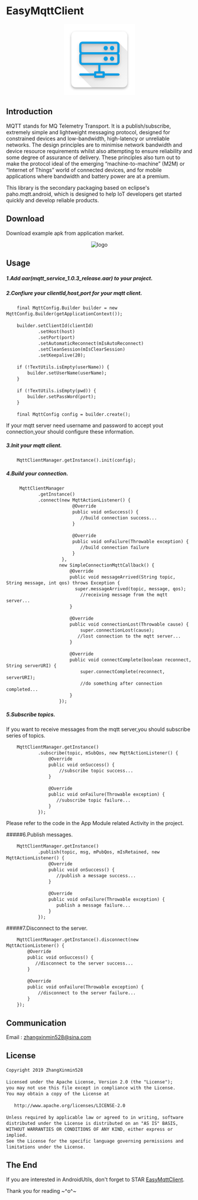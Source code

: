 # EasyMqttClient

<p align="center">
  <img alt="logo" src="https://github.com/ZhangXinmin528/EasyMqttClient/blob/master/app/src/main/assets/ic_launcher.png"/>
</p>

Introduction
---
MQTT stands for MQ Telemetry Transport. It is a publish/subscribe, extremely simple and lightweight messaging protocol, designed for constrained devices and low-bandwidth, high-latency or unreliable networks. The design principles are to minimise network bandwidth and device resource requirements whilst also attempting to ensure reliability and some degree of assurance of delivery. These principles also turn out to make the protocol ideal of the emerging “machine-to-machine” (M2M) or “Internet of Things” world of connected devices, and for mobile applications where bandwidth and battery power are at a premium.

This library is the secondary packaging based on eclipse's paho.mqtt.android, which is designed to help IoT developers get started quickly and develop reliable products.

Download
---
Download example apk from application market.
<p align="center">
  <img alt="logo" src="https://www.coolapk.com/qr/image?data=base64:aHR0cHM6Ly93d3cuY29vbGFway5jb20vYXBrL2NvbS56eG0uZWFzeW1xdHRjbGllbnQ_ZnJvbT1xcg~~&h=d42ee57c"/>
</p>

Usage
---

##### 1.Add aar(mqtt_service_1.0.3_release.aar) to your project.

##### 2.Confiure your clientId,host,port for your mqtt client.

		final MqttConfig.Builder builder = new MqttConfig.Builder(getApplicationContext());

        builder.setClientId(clientId)
                .setHost(host)
                .setPort(port)
                .setAutomaticReconnect(mIsAutoReconnect)
                .setCleanSession(mIsClearSession)
                .setKeepalive(20);

        if (!TextUtils.isEmpty(userName)) {
            builder.setUserName(userName);
        }

        if (!TextUtils.isEmpty(pwd)) {
            builder.setPassWord(port);
        }

        final MqttConfig config = builder.create();

If your mqtt server need username and password to accept yout connection,your should configure these information.

##### 3.Init your mqtt client.

		MqttClientManager.getInstance().init(config);

##### 4.Build your connection.

		 MqttClientManager
                .getInstance()
                .connect(new MqttActionListener() {
                             @Override
                             public void onSuccess() {
                                //build connection success...
                             }

                             @Override
                             public void onFailure(Throwable exception) {
                                //build connection failure
                             }
                         },
                        new SimpleConnectionMqttCallback() {
                            @Override
                            public void messageArrived(String topic, String message, int qos) throws Exception {
                              super.messageArrived(topic, message, qos);
								//receiving message from the mqtt server...
                            }

                            @Override
                            public void connectionLost(Throwable cause) {
                                super.connectionLost(cause);
                               //lost connection to the mqtt server...
                            }

                            @Override
                            public void connectComplete(boolean reconnect, String serverURI) {
                                super.connectComplete(reconnect, serverURI);
                                //do something after connection completed...
                            }
                        });

##### 5.Subscribe topics.
If you want to receive messages from the mqtt server,you should subscribe series of topics.

		MqttClientManager.getInstance()
                .subscribe(topic, mSubQos, new MqttActionListener() {
                    @Override
                    public void onSuccess() {
                        //subscribe topic success...
                    }

                    @Override
                    public void onFailure(Throwable exception) {
                       //subscribe topic failure...
                    }
                });
Please refer to the code in the App Module related Activity in the project.

#####6.Publish messages.

		MqttClientManager.getInstance()
                .publish(topic, msg, mPubQos, mIsRetained, new MqttActionListener() {
                    @Override
                    public void onSuccess() {
                       //publish a message success...
                    }

                    @Override
                    public void onFailure(Throwable exception) {
                       publish a message failure...
                    }
                });

#####7.Disconnect to the server.

		MqttClientManager.getInstance().disconnect(new MqttActionListener() {
            @Override
            public void onSuccess() {
               //disconnect to the server success...
            }

            @Override
            public void onFailure(Throwable exception) {
                //disconnect to the server failure...
            }
        });

Communication
---
Email : zhangxinmin528@sina.com

License
---

    Copyright 2019 ZhangXinmin528

    Licensed under the Apache License, Version 2.0 (the "License");
    you may not use this file except in compliance with the License.
    You may obtain a copy of the License at

       http://www.apache.org/licenses/LICENSE-2.0

    Unless required by applicable law or agreed to in writing, software
    distributed under the License is distributed on an "AS IS" BASIS,
    WITHOUT WARRANTIES OR CONDITIONS OF ANY KIND, either express or implied.
    See the License for the specific language governing permissions and
    limitations under the License.


The End
---
If you are interested in AndroidUtils, don't forget to STAR [EasyMqttClient](https://github.com/ZhangXinmin528/EasyMqttClient).

Thank you for reading ~^o^~